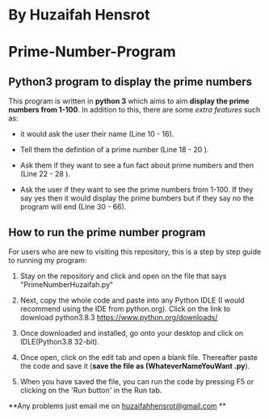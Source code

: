 # By Huzaifah Hensrot


# Prime-Number-Program

## Python3 program to display the prime numbers

This program is written in **python 3** which aims to aim **display the prime numbers from 1-100**. In addition to this, there are some *extra features* such as:

* it would ask the user their name (Line 10 - 16).

* Tell them the defintion of a prime number (Line 18 - 20 ).

* Ask them if they want to see a fun fact about prime numbers and then (Line 22 - 28 ).

* Ask the user if they want to see the prime numbers from 1-100. If they say yes then it would display the prime bumbers     but if they say no the program will end (Line 30 - 66).



## How to run the prime number program

For users who are new to visiting this repository, this is a step by step guide to running my program:

1. Stay on the repository and click and open on the file that says "PrimeNumberHuzaifah.py"

2. Next, copy the whole code and paste into any Python IDLE (I would recommend using the IDE from python.org).
Click on the link to download python3.8.3 https://www.python.org/downloads/

3. Once downloaded and installed, go onto your desktop and click on IDLE(Python3.8 32-bit).

4. Once open, click on the edit tab and open a blank file. Thereafter paste the code and save it (**save the file as     (WhateverNameYouWant .py**).

5. When you have saved the file, you can run the code by pressing F5 or clicking on the 'Run button' in the Run tab.

**Any problems just email me on huzaifahhensrot@gmail.com **
